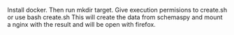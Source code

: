 Install docker. Then run mkdir target. 
Give execution permisions to create.sh or use bash create.sh
This will create the data from schemaspy and mount a nginx with the result and will be open with firefox.

